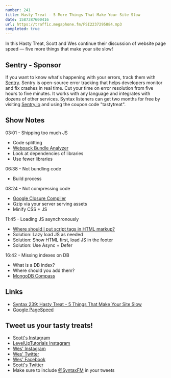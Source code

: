 ```yaml
---
number: 241
title: Hasty Treat - 5 More Things That Make Your Site Slow
date: 1587387600416
url: https://traffic.megaphone.fm/FSI2237295884.mp3
completed: true
---
```


In this Hasty Treat, Scott and Wes continue their discussion of website page speed — five more things that make your site slow!

## Sentry - Sponsor
If you want to know what's happening with your errors, track them with [Sentry](https://sentry.io/). Sentry is open-source error tracking that helps developers monitor and fix crashes in real time. Cut your time on error resolution from five hours to five minutes. It works with any language and integrates with dozens of other services. Syntax listeners can get two months for free by visiting [Sentry.io](https://sentry.io/) and using the coupon code "tastytreat".

## Show Notes

03:01 - Shipping too much JS

* Code splitting
* [Webpack Bundle Analyzer](https://www.npmjs.com/package/webpack-bundle-analyzer)
* Look at dependencies of libraries
* Use fewer libraries

06:38 - Not bundling code

* Build process

08:24 - Not compressing code

* [Google Closure Compiler](https://developers.google.com/closure/compiler)
* Gzip via your server serving assets
* Minify CSS + JS

11:45 - Loading JS asynchronously

* [Where should I put script tags in HTML markup?](https://stackoverflow.com/questions/436411/where-should-i-put-script-tags-in-html-markup)
* Solution: Lazy load JS as needed
* Solution: Show HTML first, load JS in the footer
* Solution: Use Async + Defer

16:42 - Missing indexes on DB

* What is a DB index?
* Where should you add them?
* [MongoDB Compass](https://www.mongodb.com/products/compass)

## Links
* [Syntax 239: Hasty Treat - 5 Things That Make Your Site Slow](https://syntax.fm/show/239/hasty-treat-5-things-that-make-your-site-slow)
* [Google PageSpeed](https://developers.google.com/speed/pagespeed/module)

## Tweet us your tasty treats!
* [Scott's Instagram](https://www.instagram.com/stolinski/)
* [LevelUpTutorials Instagram](https://www.instagram.com/LevelUpTutorials/)
* [Wes' Instagram](https://www.instagram.com/wesbos/)
* [Wes' Twitter](https://twitter.com/wesbos)
* [Wes' Facebook](https://www.facebook.com/wesbos.developer)
* [Scott's Twitter](https://twitter.com/stolinski)
* Make sure to include [@SyntaxFM](https://twitter.com/SyntaxFM) in your tweets
